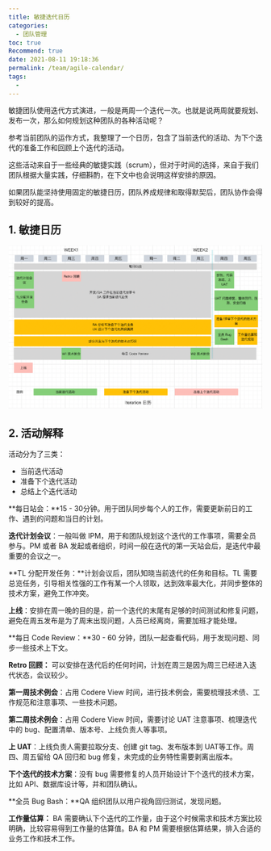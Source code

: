 ```yaml
---
title: 敏捷迭代日历
categories: 
  - 团队管理
toc: true
Recommend: true
date: 2021-08-11 19:18:36
permalink: /team/agile-calendar/
tags: 
  - 
---
```


敏捷团队使用迭代方式演进，一般是两周一个迭代一次。也就是说两周就要规划、发布一次，那么如何规划这种团队的各种活动呢？

参考当前团队的运作方式，我整理了一个日历，包含了当前迭代的活动、为下个迭代的准备工作和回顾上个迭代的活动。

这些活动来自于一些经典的敏捷实践（scrum），但对于时间的选择，来自于我们团队根据大量实践，仔细斟酌，在下文中也会说明这样安排的原因。

如果团队能坚持使用固定的敏捷日历，团队养成规律和取得默契后，团队协作会得到较好的提高。



## 1. 敏捷日历

![image-20210205231125414](./agile-calendar/image-20210205231125414.png)

## 2. 活动解释

活动分为了三类：

- 当前迭代活动
- 准备下个迭代活动
- 总结上个迭代活动

**每日站会：**15 - 30分钟。用于团队同步每个人的工作，需要更新前日的工作、遇到的问题和当日的计划。

**迭代计划会议**：一般叫做 IPM，用于和团队规划这个迭代的工作事项，需要全员参与。PM 或者 BA 发起或者组织，时间一般在迭代的第一天站会后，是迭代中最重要的会议之一。

**TL 分配开发任务：**计划会议后，团队知晓当前迭代的任务和目标。TL 需要总览任务，引导相关性强的工作有某一个人领取，达到效率最大化，并同步整体的技术方案，避免工作冲突。

**上线**：安排在周一晚的目的是，前一个迭代的末尾有足够的时间测试和修复问题，避免在周五发布是为了周末出现问题，人员已经离岗，需要加班才能处理。

**每日 Code Review：**30 -  60 分钟，团队一起查看代码，用于发现问题、同步一些技术上下文。

**Retro 回顾：** 可以安排在迭代后的任何时间，计划在周三是因为周三已经进入迭代状态，会议较少。

**第一周技术例会**：占用 Codere View 时间，进行技术例会，需要梳理技术债、工作规范和注意事项、一些技术问题。

**第二周技术例会**：占用 Codere View 时间，需要讨论 UAT 注意事项、梳理迭代中的 bug、配置清单、版本号、上线负责人等事项。

**上 UAT**：上线负责人需要拉取分支、创建 git tag、发布版本到 UAT等工作。周四、周五留给 QA 回归和 bug 修复，未完成的业务特性需要剥离出版本。

**下个迭代的技术方案**：没有 bug 需要修复的人员开始设计下个迭代的技术方案，比如 API、数据库设计等，并和团队确认。

**全员 Bug Bash：**QA 组织团队以用户视角回归测试，发现问题。

**工作量估算：** BA 需要确认下个迭代的工作量，由于这个时候需求和技术方案比较明确，比较容易得到工作量的估算值。BA 和 PM 需要根据估算结果，排入合适的业务工作和技术工作。







